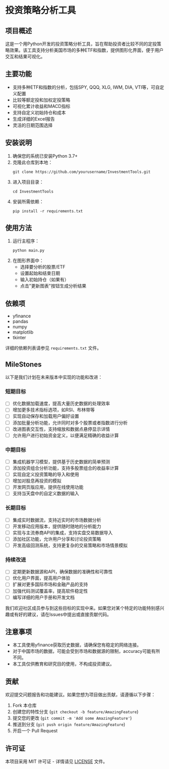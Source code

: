 # 投资策略分析工具

## 项目概述

这是一个用Python开发的投资策略分析工具，旨在帮助投资者比较不同的定投策略效果。该工具支持分析美国市场的多种ETF和指数，提供图形化界面，便于用户交互和结果可视化。

## 主要功能

- 支持多种ETF和指数的分析，包括SPY, QQQ, XLG, IWM, DIA, VTI等，可自定义配置
- 比较等额定投和加权定投策略
- 可视化累计收益和MACD指标
- 支持自定义初始持仓和成本
- 生成详细的Excel报告
- 灵活的日期范围选择

## 安装说明

1. 确保您的系统已安装Python 3.7+
2. 克隆此仓库到本地：
   ```
   git clone https://github.com/yourusername/InvestmentTools.git
   ```
3. 进入项目目录：
   ```
   cd InvestmentTools
   ```
4. 安装所需依赖：
   ```
   pip install -r requirements.txt
   ```

## 使用方法

1. 运行主程序：
   ```
   python main.py
   ```
2. 在图形界面中：
   - 选择要分析的股票/ETF
   - 设置起始和结束日期
   - 输入初始持仓（如果有）
   - 点击"更新图表"按钮生成分析结果

## 依赖项

- yfinance
- pandas
- numpy
- matplotlib
- tkinter

详细的依赖列表请参见 `requirements.txt` 文件。

## MileStones

以下是我们计划在未来版本中实现的功能和改进：

### 短期目标

- [ ] 优化数据加载速度，提高大量历史数据的处理效率
- [ ] 增加更多技术指标选项，如RSI、布林带等
- [ ] 实现自动保存和加载用户偏好设置
- [ ] 添加批量分析功能，允许同时对多个股票或者指数进行分析
- [ ] 改进图表交互性，支持缩放和数据点悬停显示详情
- [ ] 允许用户进行初始资金定义，以便满足精确的收益计算

### 中期目标

- [ ] 集成机器学习模型，提供基于历史数据的简单预测
- [ ] 添加投资组合分析功能，支持多股票组合的收益率计算
- [ ] 实现自定义投资策略的导入和使用
- [ ] 增加对股息再投资的模拟
- [ ] 开发网页版应用，提供在线使用功能
- [ ] 支持当天盘中的自定义数据的输入

### 长期目标

- [ ] 集成实时数据流，支持近实时的市场数据分析
- [ ] 开发移动应用版本，提供随时随地的分析能力
- [ ] 实现与主流券商API的集成，支持实盘交易数据导入
- [ ] 添加社区功能，允许用户分享和讨论投资策略
- [ ] 开发高级回测系统，支持更复杂的交易策略和市场情景模拟

### 持续改进

- [ ] 定期更新数据源和API，确保数据的准确性和可靠性
- [ ] 优化用户界面，提高用户体验
- [ ] 扩展对更多国际市场和金融产品的支持
- [ ] 加强代码测试覆盖率，提高软件稳定性
- [ ] 编写详细的用户手册和开发文档

我们欢迎社区成员参与到这些目标的实现中来。如果您对某个特定的功能特别感兴趣或有好的建议，请在Issues中提出或直接贡献代码。

## 注意事项

- 本工具使用yfinance获取历史数据，请确保您有稳定的网络连接。
- 对于中国市场的数据，可能会受到市场和数据源的限制，accuracy可能有所不同。
- 本工具仅供教育和研究目的使用，不构成投资建议。

## 贡献

欢迎提交问题报告和功能建议。如果您想为项目做出贡献，请遵循以下步骤：

1. Fork 本仓库
2. 创建您的特性分支 (`git checkout -b feature/AmazingFeature`)
3. 提交您的更改 (`git commit -m 'Add some AmazingFeature'`)
4. 推送到分支 (`git push origin feature/AmazingFeature`)
5. 开启一个 Pull Request

## 许可证

本项目采用 MIT 许可证 - 详情请见 [LICENSE](LICENSE) 文件。
 
